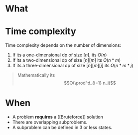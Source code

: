 # What


# Time complexity
Time complexity depends on the number of dimensions:
1. If its a one-dimensional dp of size $[n]$, its $O(n)$
2. If its a two-dimensional dp of size $[n][m]$ its $O(n*m)$
3. If its a three-dimensional dp of size $[n][m][j]$ its $O(n*m*j)$

>Mathematically its
>$$O(\prod^d_{i=1} n_i)$$

# When
- A problem **requires** a [[Bruteforce]] solution
- There are overlapping subproblems.
- A subproblem can be defined in 3 or less states.